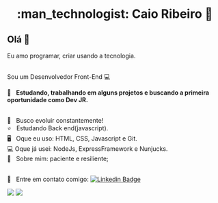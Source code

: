 <h1 align="center"> :man_technologist: Caio Ribeiro  🚀</h1>
 
## Olá 👋
Eu amo programar, criar usando a tecnologia.

<br/> Sou um Desenvolvedor Front-End :computer:

 :rocket:  &nbsp; **Estudando, trabalhando em alguns projetos e buscando a primeira oportunidade como Dev JR.**
 
 <br/>     :purple_heart: &nbsp; Busco evoluir constantemente!
 <br/>     :star: &nbsp; Estudando Back end(javascript).
 <br/> 🖥️  &nbsp; Oque eu uso: HTML, CSS, Javascript e Git.
 <br/> 💻 Oque já usei: NodeJs, ExpressFramework e Nunjucks.
 <br/> 💬  &nbsp; Sobre mim: paciente e resiliente; 

 <br/> :email: &nbsp; Entre em contato comigo: [![Linkedin Badge](https://img.shields.io/badge/-CaioDeoliveira-blue?style=flat-square&logo=Linkedin&logoColor=white&link=https://www.linkedin.com/in/caio-ribeiro-08100919b/)](https://www.linkedin.com/in/caio-ribeiro-08100919b/) 

<div>
  <img src="https://github-readme-stats.vercel.app/api?username=CaioDeOliveira&show_icons=true&theme=midnight-purple"/>
  <img align="top"src="https://github-readme-stats.vercel.app/api/top-langs/?username=CaioDeOliveira&layout=compact&hide=shell&theme=midnight-purple"/>
</div>
